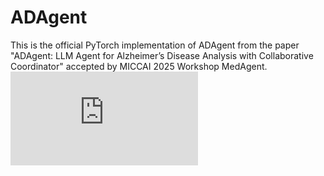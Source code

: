# ADAgent
This is the official PyTorch implementation of ADAgent from the paper "ADAgent: LLM Agent for Alzheimer’s Disease
Analysis with Collaborative Coordinator" accepted by MICCAI 2025 Workshop MedAgent.
![image](https://github.com/willenhou/ADAgent/blob/main/w6.pdf)
